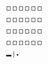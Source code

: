 
   □   □   □   □   □   □
                        
   □   □   □   □   □   □
                        
   □   □   □   □   □   □
                        
   □   □   □   □   □   □

▬ | •